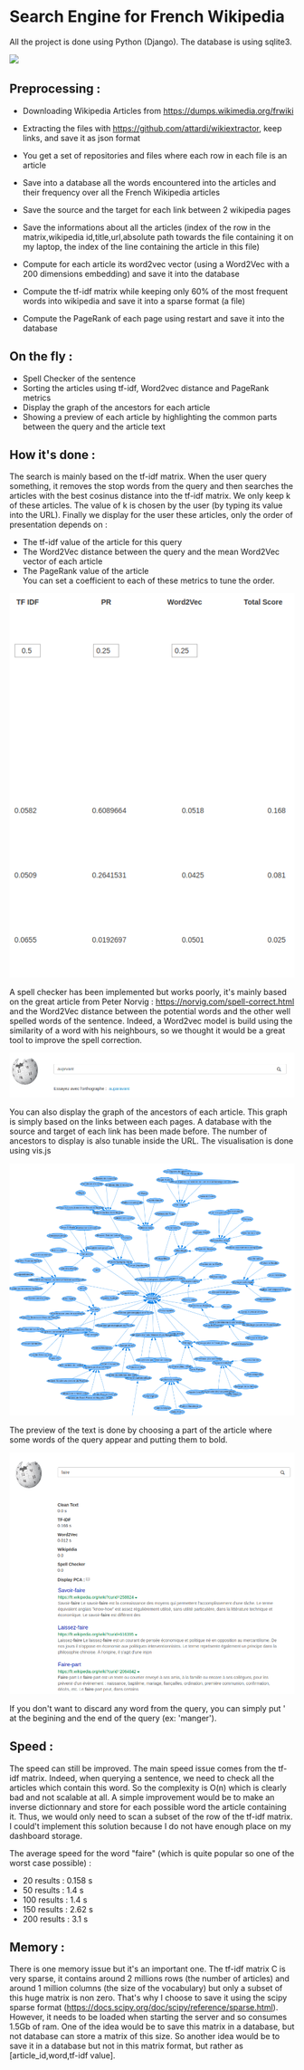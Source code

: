 # Search Engine for French Wikipedia

All the project is done using Python (Django). The database is using sqlite3.

![](wikipedia_search_engine.gif)

## Preprocessing :

- Downloading Wikipedia Articles from https://dumps.wikimedia.org/frwiki
- Extracting the files with https://github.com/attardi/wikiextractor, keep links, and save it as json format
- You get a set of repositories and files where each row in each file is an article

- Save into a database all the words encountered into the articles and their frequency over all the French Wikipedia articles
- Save the source and the target for each link between 2 wikipedia pages
- Save the informations about all the articles (index of the row in the matrix,wikipedia id,title,url,absolute path towards the file containing it on my laptop, the index of the line containing the article in this file)
- Compute for each article its word2vec vector (using a Word2Vec with a 200 dimensions embedding) and save it into the database
- Compute the tf-idf matrix while keeping only 60% of the most frequent words into wikipedia and save it into a sparse format (a file)
- Compute the PageRank of each page using restart and save it into the database

## On the fly :

- Spell Checker of the sentence
- Sorting the articles using tf-idf, Word2vec distance and PageRank metrics
- Display the graph of the ancestors for each article
- Showing a preview of each article by highlighting the common parts between the query and the article text

## How it's done :

The search is mainly based on the tf-idf matrix. When the user query something, it removes the stop words from the query and then searches the articles with the best cosinus distance into the tf-idf matrix. We only keep k of these articles. The value of k is chosen by the user (by typing its value into the URL). Finally we display for the user these articles, only the order of presentation depends on : 
- The tf-idf value of the article for this query
- The Word2Vec distance between the query and the mean Word2Vec vector of each article
- The PageRank value of the article <br />
You can set a coefficient to each of these metrics to tune the order.

![](Images/metrics.png)

A spell checker has been implemented but works poorly, it's mainly based on the great article from Peter Norvig : https://norvig.com/spell-correct.html and the Word2Vec distance between the potential words and the other well spelled words of the sentence. Indeed, a Word2vec model is build using the similarity of a word with his neighbours, so we thought it would be a great tool to improve the spell correction.

![](Images/spell_checker.png)

You can also display the graph of the ancestors of each article. This graph is simply based on the links between each pages. A database with the source and target of each link has been made before. The number of ancestors to display is also tunable inside the URL. The visualisation is done using vis.js

![](Images/graph.png)


The preview of the text is done by choosing a part of the article where some words of the query appear and putting them to bold.

![](Images/highlight_text.png)

If you don't want to discard any word from the query, you can simply put ' at the begining and the end of the query (ex: 'manger').

## Speed :

The speed can still be improved. The main speed issue comes from the tf-idf matrix. Indeed, when querying a sentence, we need to check all the articles which contain this word. So the complexity is O(n) which is clearly bad and not scalable at all. A simple improvement would be to make an inverse dictionnary and store for each possible word the article containing it. Thus, we would only need to scan a subset of the row of the tf-idf matrix. I could't implement this solution because I do not have enough place on my dashboard storage.

The average speed for the word "faire" (which is quite popular so one of the worst case possible) :

- 20 results : 0.158 s 
- 50 results : 1.4 s
- 100 results : 1.4 s
- 150 results : 2.62 s
- 200 results : 3.1 s


## Memory :

There is one memory issue but it's an important one. The tf-idf matrix C is very sparse, it contains around 2 millions rows (the number of articles) and around 1 million columns (the size of the vocabulary) but only a subset of this huge matrix is non zero. That's why I choose to save it using the scipy sparse format (https://docs.scipy.org/doc/scipy/reference/sparse.html). However, it needs to be loaded when starting the server and so consumes 1.5Gb of ram. One of the idea would be to save this matrix in a database, but not database can store a matrix of this size. So another idea would be to save it in a database but not in this matrix format, but rather as [article_id,word,tf-idf value]. 

